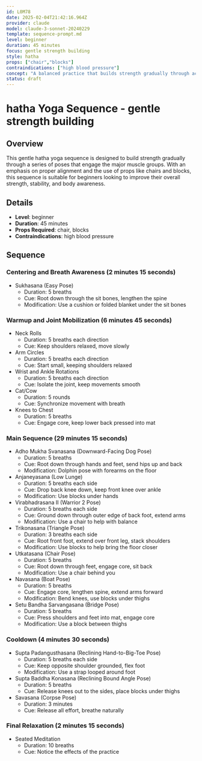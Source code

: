 ```yaml
---
id: L0M78
date: 2025-02-04T21:42:16.964Z
provider: claude
model: claude-3-sonnet-20240229
template: sequence-prompt.md
level: beginner
duration: 45 minutes
focus: gentle strength building
style: hatha
props: ["chair","blocks"]
contraindications: ["high blood pressure"]
concept: "A balanced practice that builds strength gradually through accessible poses and mindful movements. The sequence focuses on establishing proper alignment and body awareness while slowly developing muscular endurance, perfect for those new to yoga or seeking a gentler approach to strength building."
status: draft
---
```

# hatha Yoga Sequence - gentle strength building

## Overview

This gentle hatha yoga sequence is designed to build strength gradually through a series of poses that engage the major muscle groups. With an emphasis on proper alignment and the use of props like chairs and blocks, this sequence is suitable for beginners looking to improve their overall strength, stability, and body awareness.

## Details
- **Level**: beginner  
- **Duration**: 45 minutes
- **Props Required**: chair, blocks
- **Contraindications**: high blood pressure

## Sequence  

### Centering and Breath Awareness (2 minutes 15 seconds)
- Sukhasana (Easy Pose)
  - Duration: 5 breaths
  - Cue: Root down through the sit bones, lengthen the spine
  - Modification: Use a cushion or folded blanket under the sit bones

### Warmup and Joint Mobilization (6 minutes 45 seconds)  
- Neck Rolls
  - Duration: 5 breaths each direction  
  - Cue: Keep shoulders relaxed, move slowly
- Arm Circles  
  - Duration: 5 breaths each direction
  - Cue: Start small, keeping shoulders relaxed  
- Wrist and Ankle Rotations
  - Duration: 5 breaths each direction
  - Cue: Isolate the joint, keep movements smooth  
- Cat/Cow  
  - Duration: 5 rounds  
  - Cue: Synchronize movement with breath
- Knees to Chest
  - Duration: 5 breaths
  - Cue: Engage core, keep lower back pressed into mat

### Main Sequence (29 minutes 15 seconds)
- Adho Mukha Svanasana (Downward-Facing Dog Pose) 
  - Duration: 5 breaths
  - Cue: Root down through hands and feet, send hips up and back
  - Modification: Dolphin pose with forearms on the floor
- Anjaneyasana (Low Lunge)
  - Duration: 5 breaths each side  
  - Cue: Drop back knee down, keep front knee over ankle
  - Modification: Use blocks under hands
- Virabhadrasana II (Warrior 2 Pose)
  - Duration: 5 breaths each side
  - Cue: Ground down through outer edge of back foot, extend arms  
  - Modification: Use a chair to help with balance
- Trikonasana (Triangle Pose) 
  - Duration: 3 breaths each side
  - Cue: Root front foot, extend over front leg, stack shoulders  
  - Modification: Use blocks to help bring the floor closer
- Utkatasana (Chair Pose)
  - Duration: 5 breaths 
  - Cue: Root down through feet, engage core, sit back
  - Modification: Use a chair behind you 
- Navasana (Boat Pose)
  - Duration: 5 breaths
  - Cue: Engage core, lengthen spine, extend arms forward
  - Modification: Bend knees, use blocks under thighs
- Setu Bandha Sarvangasana (Bridge Pose)
  - Duration: 5 breaths
  - Cue: Press shoulders and feet into mat, engage core
  - Modification: Use a block between thighs

### Cooldown (4 minutes 30 seconds)  
- Supta Padangusthasana (Reclining Hand-to-Big-Toe Pose)
  - Duration: 5 breaths each side
  - Cue: Keep opposite shoulder grounded, flex foot
  - Modification: Use a strap looped around foot
- Supta Baddha Konasana (Reclining Bound Angle Pose) 
  - Duration: 5 breaths
  - Cue: Release knees out to the sides, place blocks under thighs  
- Savasana (Corpse Pose)
  - Duration: 3 minutes  
  - Cue: Release all effort, breathe naturally

### Final Relaxation (2 minutes 15 seconds)
- Seated Meditation
  - Duration: 10 breaths  
  - Cue: Notice the effects of the practice